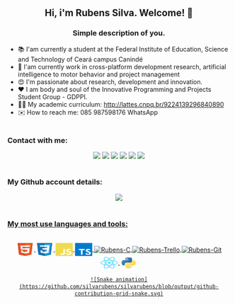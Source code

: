 <!--
**SilvaRubens/SilvaRubens** is a ✨ _special_ ✨ repository because its `README.md` (this file) appears on your GitHub profile.

Site para os emojis: https://emojipedia.org/objects/
Guia de markdown - https://docs.pipz.com/central-de-ajuda/learning-center/guia-basico-de-markdown#open
Site de emojis - https://emojipedia.org/search/?q=bag
Repositório do Github Stats - https://github.com/anuraghazra/github-readme-stats
Site de Badges 1 - https://dev.to/envoy_/150-badges-for-github-pnk
Fazedor de gifs - https://picrew.me/image_maker/338224
Icones de desenvolvedores: https://devicon.dev/
  <img height="180em" src="https://github-readme-stats.vercel.app/api/top-langs/?username=silvarubens&layout=compact&langs_count=7&theme=dracula"/>

-->

<h2 align="center">Hi, i'm Rubens Silva. Welcome! 👋</h2>

<h3 align="center">Simple description of you.</h3>

- 📚 I'am currently a student at the Federal Institute of Education, Science and Technology of Ceará campus Canindé
- 📝 I'am currently work in cross-platform development research, artificial intelligence to motor behavior and project management
- 😍 I'm passionate about research, development and innovation.
- ❤️ I am body and soul of the Innovative Programming and Projects Student Group - GDPPI.
- 👩‍💻 My academic curriculum: http://lattes.cnpq.br/9224139296840890
- ✉️ How to reach me: 085 987598176 WhatsApp

#

<h3>Contact with me:</h3>
  
<div align="center">
  <a href="https://t.me/andreinamendes63" target="_blank"><img src="https://img.shields.io/badge/Telegram-2CA5E0?style=for-the-badge&logo=telegram&logoColor=white" target="_blank"></a>
  <a href="https://www.instagram.com/dreina_md/" target="_blank"><img src="https://img.shields.io/badge/-Instagram-%23E4405F?style=for-the-badge&logo=instagram&logoColor=white" target="_blank"></a>
  <a href="https://discord.gg/Dяєїлд#9013" target="_blank"><img src="https://img.shields.io/badge/Discord-7289DA?style=for-the-badge&logo=discord&logoColor=white" target="_blank"></a>
  <a href="https://www.linkedin.com/in/andreina-mendes-7855941a4/" target="_blank"><img src="https://img.shields.io/badge/-LinkedIn-%230077B5?style=for-the-badge&logo=linkedin&logoColor=white" target="_blank"></a>
   <a href="https://twitter.com/RubensAbraao" target="_blank"><img src="https://img.shields.io/badge/Twitter-1DA1F2?style=for-the-badge&logo=twitter&logoColor=white" target="_blank"></a>
    <a href = "mailto:rubens.gdppi@gmail.com"><img src="https://img.shields.io/badge/-Gmail-%23333?style=for-the-badge&logo=gmail&logoColor=white" target="_blank"></a>

</div>

#

<h3>My Github account details:</h3>

<div align="center">
  <a href="https://github.com/SilvaRubens">
  <img height="180em" src="https://github-readme-stats.vercel.app/api?username=SilvaRubens&show_icons=true&theme=dracula&include_all_commits=true&count_private=true"/>
</div>
  
#
  
<h3>My most use languages and tools:</h3>
  
<div style="display: inline_block" align="center"><br>
  <img align="center" alt="Rubens-HTML" height="30" width="40" src="https://raw.githubusercontent.com/devicons/devicon/master/icons/html5/html5-original.svg">
  <img align="center" alt="Rubens-CSS" height="30" width="40" src="https://raw.githubusercontent.com/devicons/devicon/master/icons/css3/css3-original.svg">
  <img align="center" alt="Rubens-JS" height="30" width="40" src="https://raw.githubusercontent.com/devicons/devicon/master/icons/javascript/javascript-plain.svg">
  <img align="center" alt="Rubens-TS" height="30" width="40" src="https://raw.githubusercontent.com/devicons/devicon/master/icons/typescript/typescript-plain.svg">
  <img align="center" alt="Rubens-C" height="30" width="40" src="https://cdn.jsdelivr.net/gh/devicons/devicon/icons/c/c-original.svg" />
  <img align="center" alt="Rubens-Trello" height="30" width="40" src="https://cdn.jsdelivr.net/gh/devicons/devicon/icons/trello/trello-plain.svg" />
  <img align="center" alt="Rubens-Git" height="30" width="40" src="https://cdn.jsdelivr.net/gh/devicons/devicon/icons/git/git-original.svg" />
  <img align="center" alt="Rubens-React" height="30" width="40" src="https://raw.githubusercontent.com/devicons/devicon/master/icons/react/react-original.svg">
  <img align="center" alt="Rubens-Python" height="30" width="40" src="https://raw.githubusercontent.com/devicons/devicon/master/icons/python/python-original.svg">
  
    ![Snake animation](https://github.com/silvarubens/silvarubens/blob/output/github-contribution-grid-snake.svg)

</div>
